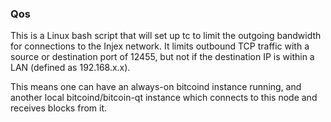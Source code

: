 ### Qos ###

This is a Linux bash script that will set up tc to limit the outgoing bandwidth for connections to the Injex network. It limits outbound TCP traffic with a source or destination port of 12455, but not if the destination IP is within a LAN (defined as 192.168.x.x).

This means one can have an always-on bitcoind instance running, and another local bitcoind/bitcoin-qt instance which connects to this node and receives blocks from it.
